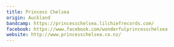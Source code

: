 ```yaml
---
title: Princess Chelsea
origin: Auckland
bandcamp: https://princesschelsea.lilchiefrecords.com/
facebook: https://www.facebook.com/wonderfulprincesschelsea
website: http://www.princesschelsea.co.nz/
---
```

